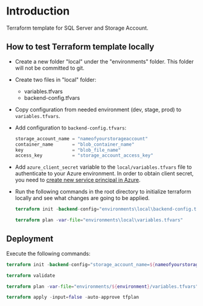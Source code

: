 # Introduction

Terraform template for SQL Server and Storage Account.

## How to test Terraform template locally

- Create a new folder "local" under the "environments" folder. This folder will not be committed to git.

- Create two files in "local" folder:
  - variables.tfvars
  - backend-config.tfvars

- Copy configuration from needed environment (dev, stage, prod) to `variables.tfvars`.

- Add configuration to `backend-config.tfvars`:
  
  ```terraform
  storage_account_name = "nameofyourstorageaccount"
  container_name       = "blob_container_name"
  key                  = "blob_file_name"
  access_key           = "storage_account_access_key"
  ```

- Add `azure_client_secret` variable to the `local/variables.tfvars` file to authenticate to your Azure environment.
  In order to obtain client secret, you need to [create new service principal in Azure](https://www.terraform.io/docs/providers/azurerm/guides/service_principal_client_secret.html).

- Run the following commands in the root directory to initialize terraform locally and see what changes are going to be applied.

  ```terraform
  terraform init -backend-config="environments\local\backend-config.tfvars"

  terraform plan -var-file="environments\local\variables.tfvars"
  ```

## Deployment

Execute the following commands:

```terraform
terraform init -backend-config="storage_account_name=${nameofyourstorageaccount}" -backend-config="container_name=${blob_container_name}" -backend-config="key=${blob_file_name}" -backend-config="access_key=${storage_account_access_key}" -input=false

terraform validate

terraform plan -var-file="environments/${environment}/variables.tfvars" -var "azure_client_secret=${azure_client_secret}" -input=false -detailed-exitcode -out=tfplan

terraform apply -input=false -auto-approve tfplan
```
